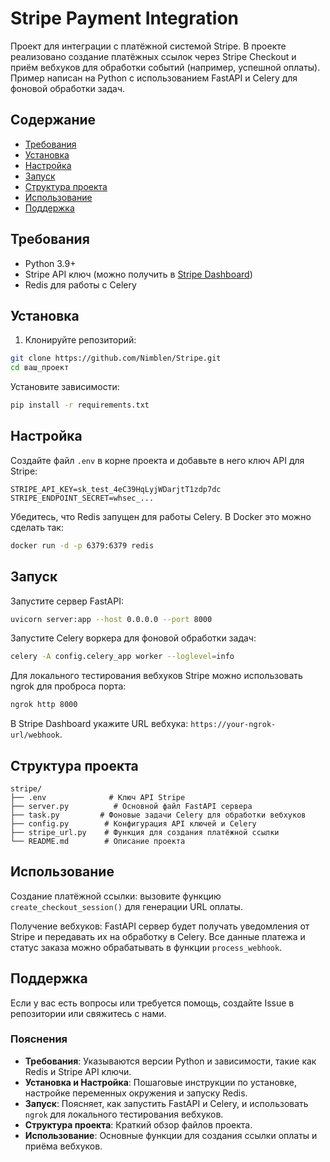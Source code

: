 

# Stripe Payment Integration

Проект для интеграции с платёжной системой Stripe. В проекте реализовано создание платёжных ссылок через Stripe Checkout и приём вебхуков для обработки событий (например, успешной оплаты). Пример написан на Python с использованием FastAPI и Celery для фоновой обработки задач.

## Содержание

* [Требования](#требования)
* [Установка](#установка)
* [Настройка](#настройка)
* [Запуск](#запуск)
* [Структура проекта](#структура-проекта)
* [Использование](#использование)
* [Поддержка](#поддержка)

## Требования

* Python 3.9+
* Stripe API ключ (можно получить в [Stripe Dashboard](https://dashboard.stripe.com/))
* Redis для работы с Celery

## Установка

1. Клонируйте репозиторий:
```bash
git clone https://github.com/Nimblen/Stripe.git
cd ваш_проект
```
Установите зависимости:
```bash
pip install -r requirements.txt
```

## Настройка

Создайте файл `.env` в корне проекта и добавьте в него ключ API для Stripe:
```env
STRIPE_API_KEY=sk_test_4eC39HqLyjWDarjtT1zdp7dc
STRIPE_ENDPOINT_SECRET=whsec_...
```
Убедитесь, что Redis запущен для работы Celery. В Docker это можно сделать так:
```bash
docker run -d -p 6379:6379 redis
```

## Запуск

Запустите сервер FastAPI:
```bash
uvicorn server:app --host 0.0.0.0 --port 8000
```
Запустите Celery воркера для фоновой обработки задач:
```bash
celery -A config.celery_app worker --loglevel=info
```
Для локального тестирования вебхуков Stripe можно использовать ngrok для проброса порта:
```bash
ngrok http 8000
```
В Stripe Dashboard укажите URL вебхука: `https://your-ngrok-url/webhook`.

## Структура проекта

```
stripe/
├── .env              # Ключ API Stripe
├── server.py          # Основной файл FastAPI сервера
├── task.py         # Фоновые задачи Celery для обработки вебхуков
├── config.py        # Конфигурация API ключей и Celery
├── stripe_url.py    # Функция для создания платёжной ссылки
└── README.md        # Описание проекта
```

## Использование

Создание платёжной ссылки: вызовите функцию `create_checkout_session()` для генерации URL оплаты.

Получение вебхуков: FastAPI сервер будет получать уведомления от Stripe и передавать их на обработку в Celery. Все данные платежа и статус заказа можно обрабатывать в функции `process_webhook`.

## Поддержка

Если у вас есть вопросы или требуется помощь, создайте Issue в репозитории или свяжитесь с нами.

### Пояснения

* **Требования**: Указываются версии Python и зависимости, такие как Redis и Stripe API ключи.
* **Установка и Настройка**: Пошаговые инструкции по установке, настройке переменных окружения и запуску Redis.
* **Запуск**: Поясняет, как запустить FastAPI и Celery, и использовать `ngrok` для локального тестирования вебхуков.
* **Структура проекта**: Краткий обзор файлов проекта.
* **Использование**: Основные функции для создания ссылки оплаты и приёма вебхуков.